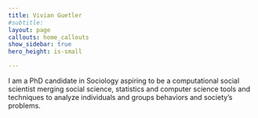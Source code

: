 ```yaml
---
title: Vivian Guetler
#subtitle: 
layout: page
callouts: home_callouts
show_sidebar: true
hero_height: is-small

---
```

I am a PhD candidate in Sociology aspiring to be a computational social scientist merging social science, statistics and computer science tools and techniques to analyze individuals and groups behaviors and society’s problems.